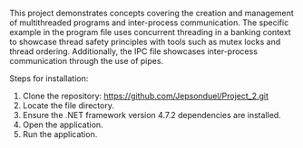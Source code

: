 This project demonstrates concepts covering the creation and management of multithreaded programs and inter-process communication. The specific example in the program file uses concurrent threading in a banking context to showcase thread safety principles with tools such as mutex locks and thread ordering. Additionally, the IPC file showcases inter-process communication through the use of pipes.

Steps for installation: 
1. Clone the repository: https://github.com/Jepsonduel/Project_2.git
2. Locate the file directory.
3. Ensure the .NET framework version 4.7.2 dependencies are installed.
4. Open the application.
5. Run the application.
